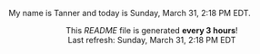 My name is Tanner and today is Sunday, March 31, 2:18 PM EDT.

<p align="center">This <i>README</i> file is generated <b>every 3 hours</b>!</br>Last refresh: Sunday, March 31, 2:18 PM EDT<br /></p>
